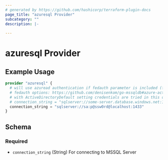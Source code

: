 ```yaml
---
# generated by https://github.com/hashicorp/terraform-plugin-docs
page_title: "azuresql Provider"
subcategory: ""
description: |-
  
---
```


# azuresql Provider



## Example Usage

```terraform
provider "azuresql" {
  # will use azuread authentication if fedauth parameter is included (fedauth=ActiveDirectoryDefault for example)
  # fedauth options: https://github.com/denisenkom/go-mssqldb#azure-active-directory-authentication
  # with ActiveDirectoryDefault setting credentials are tried in this order: EnvironmentCredential -> ManagedIdentityCredential->AzureCLICredential
  # connection_string = "sqlserver://some-server.database.windows.net:1433?fedauth=ActiveDirectoryDefault"
  connection_string = "sqlserver://sa:p@ssw0rd@localhost:1433"
}
```

<!-- schema generated by tfplugindocs -->
## Schema

### Required

- `connection_string` (String) For connecting to MSSQL Server
